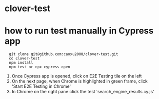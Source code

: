 # clover-test
# how to run test manually in Cypress app
```
  git clone git@github.com:caoxu2000/clover-test.git
  cd clover-test
  npm install
  npm test or npx cypress open
```
1. Once Cypress app is opened, click on E2E Testing tile on the left
2. On the next page, when Chrome is highlighted in green frame, click 
   'Start E2E Testing in Chrome'
3. In Chrome on the right pane click the test 'search_engine_results.cy.js'

